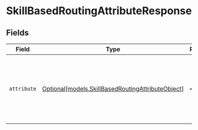 # SkillBasedRoutingAttributeResponse


## Fields

| Field                                                                                                                                                                                                                                                       | Type                                                                                                                                                                                                                                                        | Required                                                                                                                                                                                                                                                    | Description                                                                                                                                                                                                                                                 | Example                                                                                                                                                                                                                                                     |
| ----------------------------------------------------------------------------------------------------------------------------------------------------------------------------------------------------------------------------------------------------------- | ----------------------------------------------------------------------------------------------------------------------------------------------------------------------------------------------------------------------------------------------------------- | ----------------------------------------------------------------------------------------------------------------------------------------------------------------------------------------------------------------------------------------------------------- | ----------------------------------------------------------------------------------------------------------------------------------------------------------------------------------------------------------------------------------------------------------- | ----------------------------------------------------------------------------------------------------------------------------------------------------------------------------------------------------------------------------------------------------------- |
| `attribute`                                                                                                                                                                                                                                                 | [Optional[models.SkillBasedRoutingAttributeObject]](../models/skillbasedroutingattributeobject.md)                                                                                                                                                          | :heavy_minus_sign:                                                                                                                                                                                                                                          | N/A                                                                                                                                                                                                                                                         | {<br/>"created_at": "2017-12-01T19:29:31Z",<br/>"id": "15821cba-7326-11e8-b07e-950ba849aa27",<br/>"name": "color",<br/>"updated_at": "2017-12-01T19:29:31Z",<br/>"url": "https://{subdomain}.zendesk.com/api/v2/routing/attributes/15821cba-7326-11e8-b07e-950ba849aa27.json"<br/>} |